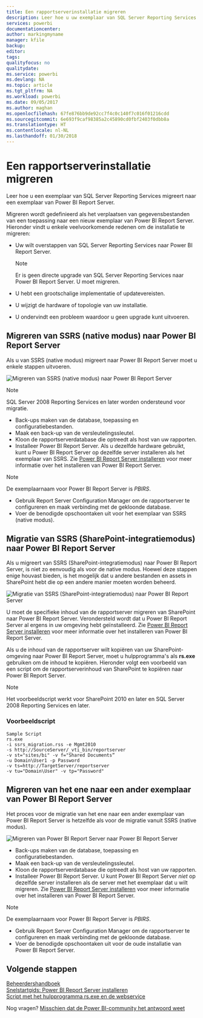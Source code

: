 ```yaml
---
title: Een rapportserverinstallatie migreren
description: Leer hoe u uw exemplaar van SQL Server Reporting Services migreert naar een exemplaar van Power BI-rapportserver.
services: powerbi
documentationcenter: 
author: markingmyname
manager: kfile
backup: 
editor: 
tags: 
qualityfocus: no
qualitydate: 
ms.service: powerbi
ms.devlang: NA
ms.topic: article
ms.tgt_pltfrm: NA
ms.workload: powerbi
ms.date: 09/05/2017
ms.author: maghan
ms.openlocfilehash: 67fe876bb9de92cc7f4c0c140f7c016f01216cdd
ms.sourcegitcommit: 6e693f9caf98385a2c45890cd0fbf2403f0dbb8a
ms.translationtype: HT
ms.contentlocale: nl-NL
ms.lasthandoff: 01/30/2018
---
```

# <a name="migrate-a-report-server-installation"></a>Een rapportserverinstallatie migreren
Leer hoe u een exemplaar van SQL Server Reporting Services migreert naar een exemplaar van Power BI Report Server.

Migreren wordt gedefinieerd als het verplaatsen van gegevensbestanden van een toepassing naar een nieuw exemplaar van Power BI Report Server. Hieronder vindt u enkele veelvoorkomende redenen om de installatie te migreren:

* Uw wilt overstappen van SQL Server Reporting Services naar Power BI Report Server.
  
  > [!NOTE]
  > Er is geen directe upgrade van SQL Server Reporting Services naar Power BI Report Server. U moet migreren.
  > 
  > 
* U hebt een grootschalige implementatie of updatevereisten.
* U wijzigt de hardware of topologie van uw installatie.
* U ondervindt een probleem waardoor u geen upgrade kunt uitvoeren.

## <a name="migrating-to-power-bi-report-server-from-ssrs-native-mode"></a>Migreren van SSRS (native modus) naar Power BI Report Server
Als u van SSRS (native modus) migreert naar Power BI Report Server moet u enkele stappen uitvoeren.

![](media/migrate-report-server/migrate-from-ssrs-native.png "Migreren van SSRS (native modus) naar Power BI Report Server")

> [!NOTE]
> SQL Server 2008 Reporting Services en later worden ondersteund voor migratie.
> 
> 

* Back-ups maken van de database, toepassing en configuratiebestanden.
* Maak een back-up van de versleutelingssleutel.
* Kloon de rapportserverdatabase die optreedt als host van uw rapporten.
* Installeer Power BI Report Server. Als u dezelfde hardware gebruikt, kunt u Power BI Report Server op dezelfde server installeren als het exemplaar van SSRS. Zie [Power BI Report Server installeren](install-report-server.md) voor meer informatie over het installeren van Power BI Report Server.

> [!NOTE]
> De exemplaarnaam voor Power BI Report Server is *PBIRS*.
> 
> 

* Gebruik Report Server Configuration Manager om de rapportserver te configureren en maak verbinding met de gekloonde database.
* Voer de benodigde opschoontaken uit voor het exemplaar van SSRS (native modus).

## <a name="migration-to-power-bi-report-server-from-ssrs-sharepoint-integrated-mode"></a>Migratie van SSRS (SharePoint-integratiemodus) naar Power BI Report Server
Als u migreert van SSRS (SharePoint-integratiemodus) naar Power BI Report Server, is niet zo eenvoudig als voor de native modus. Hoewel deze stappen enige houvast bieden, is het mogelijk dat u andere bestanden en assets in SharePoint hebt die op een andere manier moeten worden beheerd.

![](media/migrate-report-server/migrate-from-ssrs-sharepoint.png "Migratie van SSRS (SharePoint-integratiemodus) naar Power BI Report Server")

U moet de specifieke inhoud van de rapportserver migreren van SharePoint naar Power BI Report Server. Verondersteld wordt dat u Power BI Report Server al ergens in uw omgeving hebt geïnstalleerd. Zie [Power BI Report Server installeren](install-report-server.md) voor meer informatie over het installeren van Power BI Report Server.

Als u de inhoud van de rapportserver wilt kopiëren van uw SharePoint-omgeving naar Power BI Report Server, moet u hulpprogramma's als **rs.exe** gebruiken om de inhoud te kopiëren. Hieronder volgt een voorbeeld van een script om de rapportserverinhoud van SharePoint te kopiëren naar Power BI Report Server.

> [!NOTE]
> Het voorbeeldscript werkt voor SharePoint 2010 en later en SQL Server 2008 Reporting Services en later.
> 
> 

### <a name="sample-script"></a>Voorbeeldscript
```
Sample Script
rs.exe
-i ssrs_migration.rss -e Mgmt2010
-s http://SourceServer/_vti_bin/reportserver
-v st="sites/bi" -v f="Shared Documents“
-u Domain\User1 -p Password
-v ts=http://TargetServer/reportserver
-v tu="Domain\User" -v tp="Password"
```

## <a name="migrateing-from-one-power-bi-report-server-to-another"></a>Migreren van het ene naar een ander exemplaar van Power BI Report Server
Het proces voor de migratie van het ene naar een ander exemplaar van Power BI Report Server is hetzelfde als voor de migratie vanuit SSRS (native modus).

![](media/migrate-report-server/migrate-from-pbirs.png "Migreren van Power BI Report Server naar Power BI Report Server")

* Back-ups maken van de database, toepassing en configuratiebestanden.
* Maak een back-up van de versleutelingssleutel.
* Kloon de rapportserverdatabase die optreedt als host van uw rapporten.
* Installeer Power BI Report Server. U kunt Power BI Report Server *niet* op dezelfde server installeren als de server met het exemplaar dat u wilt migreren. Zie [Power BI Report Server installeren](install-report-server.md) voor meer informatie over het installeren van Power BI Report Server.

> [!NOTE]
> De exemplaarnaam voor Power BI Report Server is *PBIRS*.
> 
> 

* Gebruik Report Server Configuration Manager om de rapportserver te configureren en maak verbinding met de gekloonde database.
* Voer de benodigde opschoontaken uit voor de oude installatie van Power BI Report Server.

## <a name="next-steps"></a>Volgende stappen
[Beheerdershandboek](admin-handbook-overview.md)  
[Snelstartgids: Power BI Report Server installeren](quickstart-install-report-server.md)  
[Script met het hulpprogramma rs.exe en de webservice](https://docs.microsoft.com/sql/reporting-services/tools/script-with-the-rs-exe-utility-and-the-web-service)

Nog vragen? [Misschien dat de Power BI-community het antwoord weet](https://community.powerbi.com/)

